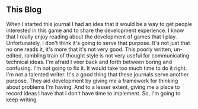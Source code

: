 ## This Blog

When I started this journal I had an idea that it would be a way to get people interested in this game and to share the development experience.  I know that I really enjoy reading about the development of games that I play.  Unfortunately, I don't think it's going to serve that purpose.  It's not just that no one reads it, it's more that it's not very good.  This poorly written, un-edited, rambling train of thought style is not very useful for communicating technical ideas.  I'm afraid I veer back and forth between boring and confusing.  I'm not going to fix it.  It would take too much time to do it right.  I'm not a talented writer.  It's a good thing that these journals serve another purpose.  They aid development by giving me a framework for thinking about problems I'm having.  And to a lesser extent, giving me a place to record ideas I have that I don't have time to implement.  So, I'm going to keep writing.
